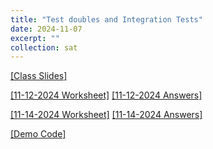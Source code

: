 ```yaml
---
title: "Test doubles and Integration Tests"
date: 2024-11-07
excerpt: ""
collection: sat
---
```


[[Class Slides]](https://docs.google.com/presentation/d/1Wk62CvN2n0WKV2YA3oW-iw8wv2dyt2a5smWVPWvX_N4/edit#slide=id.g312d0da468c_0_0)

[[11-12-2024 Worksheet]](/sat/files/11_12.pdf) [[11-12-2024 Answers]](/sat/files/11_12_ans.pdf)

[[11-14-2024 Worksheet]](/sat/files/11_14.pdf) [[11-14-2024 Answers]](/sat/files/11_14_ans.pdf)

[[Demo Code]](/sat/files/mockito.zip)